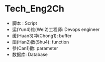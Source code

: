 # Tech_Eng2Ch
- 脚本 : Script
- 运(Yun4)维(Wei2)工程师: Devops engineer
- 缓(Huan3)冲(Chong1): buffer
- 函(Han2)数(Shu4): function
- 參(Can1)數: parameter
- 数据库: Database
